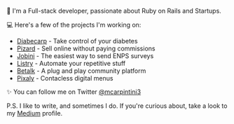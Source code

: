 👋 I'm a Full-stack developer, passionate about Ruby on Rails and Startups.

💻 Here's a few of the projects I'm working on:
* [Diabecarp](https://diabecarp.com) - Take control of your diabetes
* [Pizard](https://pizard.app) - Sell ​​online without paying commissions
* [Jobini](https://jobini.app) - The easiest way to send ENPS surveys
* [Listry](https://listry.app) - Automate your repetitive stuff
* [Betalk](https://betalk.app) - A plug and play community platform
* [Pixaly](https://pixaly.app) - Contacless digital menus

✨ You can follow me on Twitter [@mcarpintini3](https://twitter.com/mcarpintini3)

P.S. I like to write, and sometimes I do. If you're curious about, take a look to my [Medium](https://matiascarpintini.medium.com) profile.
